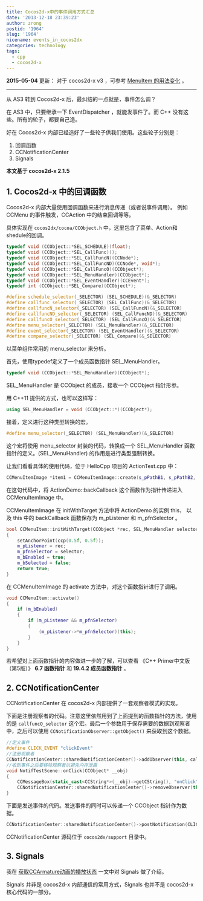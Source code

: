 ```yaml
---
title: Cocos2d-x中的事件调用方式汇总
date: '2013-12-18 23:39:23'
author: zrong
postid: '1964'
slug: '1964'
nicename: events_in_cocos2dx
categories: technology
tags:
  - cpp
  - cocos2d-x
---
```


**2015-05-04** 更新： 对于 cocos2d-x v3 ，可参考 [MenuItem 的用法变化][2] 。

----

从 AS3 转到 Cocos2d-x 后，最纠结的一点就是，事件怎么调？

在 AS3 中，只要继承一下 EventDispatcher ，就能发事件了。而 C++ 没有这些。所有的轮子，都要自己造。

好在 Cocos2d-x 内部已经造好了一些轮子供我们使用。这些轮子分别是：

1. 回调函数
2. CCNotificationCenter
3. Signals
<!--more-->

**本文基于 cocos2d-x 2.1.5**

## 1. Cocos2d-x 中的回调函数

Cocos2d-x 内部大量使用回调函数来进行消息传递（或者说事件调用）。 例如 CCMenu 的事件触发，CCAction 中的结束回调等等。
 
具体实现在 `cocos2dx/cocoa/CCObject.h` 中，这里包含了菜单、Action和shedule的回调。

``` c++
typedef void (CCObject::*SEL_SCHEDULE)(float);
typedef void (CCObject::*SEL_CallFunc)();
typedef void (CCObject::*SEL_CallFuncN)(CCNode*);
typedef void (CCObject::*SEL_CallFuncND)(CCNode*, void*);
typedef void (CCObject::*SEL_CallFuncO)(CCObject*);
typedef void (CCObject::*SEL_MenuHandler)(CCObject*);
typedef void (CCObject::*SEL_EventHandler)(CCEvent*);
typedef int (CCObject::*SEL_Compare)(CCObject*);

#define schedule_selector(_SELECTOR) (SEL_SCHEDULE)(&_SELECTOR)
#define callfunc_selector(_SELECTOR) (SEL_CallFunc)(&_SELECTOR)
#define callfuncN_selector(_SELECTOR) (SEL_CallFuncN)(&_SELECTOR)
#define callfuncND_selector(_SELECTOR) (SEL_CallFuncND)(&_SELECTOR)
#define callfuncO_selector(_SELECTOR) (SEL_CallFuncO)(&_SELECTOR)
#define menu_selector(_SELECTOR) (SEL_MenuHandler)(&_SELECTOR)
#define event_selector(_SELECTOR) (SEL_EventHandler)(&_SELECTOR)
#define compare_selector(_SELECTOR) (SEL_Compare)(&_SELECTOR) 
```
 
以菜单组件常用的 menu_selector 来分析。

首先，使用typedef定义了一个成员函数指针 SEL_MenuHandler。

``` c++
typedef void (CCObject::*SEL_MenuHandler)(CCObject*);
```

SEL_MenuHandler 是 CCObject 的成员，接收一个 CCObject 指针形参。

用 C++11 提供的方式，也可以这样写：

``` c++
using SEL_MenuHandler = void (CCObject::*)(CCObject*);
```
 
接着，定义进行这种类型转换的宏。

``` c++
#define menu_selector(_SELECTOR) (SEL_MenuHandler)(&_SELECTOR)
```

这个宏将使用 menu_selector 封装的代码，转换成一个 SEL_MenuHandler 函数指针的定义。(SEL_MenuHandler) 的作用是进行类型强制转换。

让我们看看具体的使用代码，位于 HelloCpp 项目的 ActionTest.cpp 中：

``` c++
CCMenuItemImage *item1 = CCMenuItemImage::create(s_pPathB1, s_pPathB2, this, menu_selector(ActionsDemo::backCallback) );
```

在这句代码中，将 ActionDemo::backCallback 这个函数作为指针传递进入 CCMenuItemImage 中。

CCMenuItemImage 在 initWithTarget 方法中将 ActionDemo 的实例 this， 以及 this 中的 backCallback 函数保存为 m_pListener 和 m_pfnSelector 。

``` c++
bool CCMenuItem::initWithTarget(CCObject *rec, SEL_MenuHandler selector)
{
    setAnchorPoint(ccp(0.5f, 0.5f));
    m_pListener = rec;
    m_pfnSelector = selector;
    m_bEnabled = true;
    m_bSelected = false;
    return true;
}
```

在 CCMenuItemImage 的 activate 方法中，对这个函数指针进行了调用。

``` c++
void CCMenuItem::activate()
{
    if (m_bEnabled)
    {
        if (m_pListener && m_pfnSelector)
        {
            (m_pListener->*m_pfnSelector)(this);
        }
    }
}
```

若希望对上面函数指针的内容做进一步的了解，可以查看 《C++ Primer中文版（第5版）》 **6.7 函数指针** 和 **19.4.2 成员函数指针** 。

## 2.  CCNotificationCenter

CCNotificationCenter 在 cocos2d-x 内部提供了一套观察者模式的实现。

下面是注册观察者的代码。注意这里依然用到了上面提到的函数指针的方法，使用的是 `callfuncO_selector` 这个宏。最后一个参数用于保存需要的数据到观察者中，之后可以使用 `CCNotificationObserver::getObject()` 来获取到这个数据。

``` c++
//定义事件
#define CLICK_EVENT "clickEvent"
//注册观察者
CCNotificationCenter::sharedNotificationCenter()->addObserver(this, callfuncO_selector(NotifTestScene::onClick), CLICK_EVENT, NULL);
//收到事件之后要移除观察者以避免内存泄露
void NotifTestScene::onClick(CCObject* __obj)
{
	CCMessageBox(static_cast<CCString*>(__obj)->getCString(), "onClick");
	CCNotificationCenter::sharedNotificationCenter()->removeObserver(this, CLICK_EVENT);
}
```

下面是发送事件的代码。发送事件的同时可以传递一个 CCObject 指针作为数据。

``` c++
CCNotificationCenter::sharedNotificationCenter()->postNotification(CLICK_EVENT, &CCString("Hello World"));
```

CCNotificationCenter 源码位于 `cocos2dx/support` 目录中。

## 3. Signals

我在 [获取CCArmature动画的播放状态][1] 一文中对 Signals 做了介绍。

Signals 并非是 cocos2d-x 内部通信的常用方式，Signals 也并不是 cocos2d-x 核心代码的一部分。

[1]: https://blog.zengrong.net/post/1949.html
[2]: https://blog.zengrong.net/post/2193.html#menu


